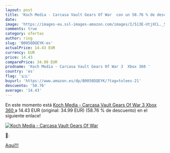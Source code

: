 ```yaml
---
layout: post
title: 'Koch Media - Carcasa Vault Gears Of War  con un 58.76 % de descuento'
date: 
image: 'https://images-eu.ssl-images-amazon.com/images/I/513E-UtjXCL._SL200_.jpg'
comments: true
category: ofertas
author: ring
slug: 'B0058DQEYK-es'
actualPrice: 14.43 EUR
currency: EUR
price: 14.43
comparePrice: 34.99 EUR
prodname: 'Koch Media - Carcasa Vault Gears Of War 3  Xbox 360 '
country: 'es'
flag: '🇪🇸'
buyurl: 'https://www.amazon.es/dp/B0058DQEYK/?tag=tolees-21'
descuento: '58.76'
average: '14.43'
---
```


En este momento está [Koch Media - Carcasa Vault Gears Of War 3  Xbox 360 ](https://www.amazon.es/dp/B0058DQEYK/?tag=tolees-21) a 14.43 EUR (original: 34.99 EUR) (58.76 %  de descuento) en el siguiente enlace!

[![Koch Media - Carcasa Vault Gears Of War ](https://images-eu.ssl-images-amazon.com/images/I/513E-UtjXCL._SL200_.jpg)](https://www.amazon.es/dp/B0058DQEYK/?tag=tolees-21)

🔎:


[Aquí!!!](https://www.amazon.es/dp/B0058DQEYK/?tag=tolees-21)
